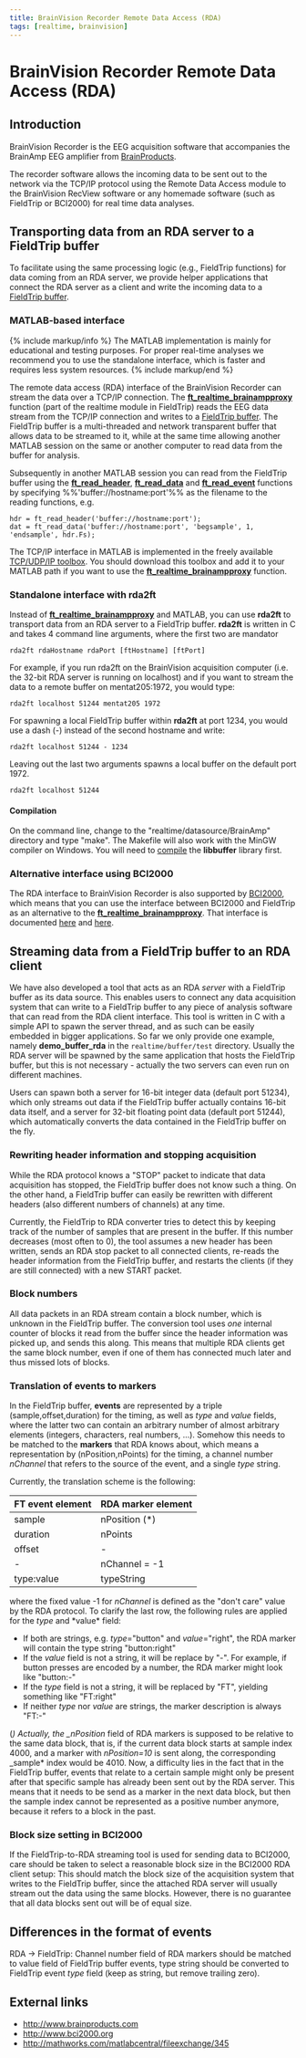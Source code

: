 ```yaml
---
title: BrainVision Recorder Remote Data Access (RDA)
tags: [realtime, brainvision]
---
```


# BrainVision Recorder Remote Data Access (RDA)

## Introduction

BrainVision Recorder is the EEG acquisition software that accompanies the BrainAmp EEG amplifier from [BrainProducts](http://www.brainproducts.com/).

The recorder software allows the incoming data to be sent out to the network via the TCP/IP protocol using the Remote Data Access module to the BrainVision RecView software or any homemade software (such as FieldTrip or BCI2000) for real time data analyses.

## Transporting data from an RDA server to a FieldTrip buffer

To facilitate using the same processing logic (e.g., FieldTrip functions) for data coming from an RDA server, we provide helper applications that connect the RDA server as a client and write the incoming data to a [FieldTrip buffer](/development/realtime/buffer).

### MATLAB-based interface

{% include markup/info %}
The MATLAB implementation is mainly for educational and testing purposes. For proper real-time analyses we recommend you to use the standalone interface, which is faster and requires less system resources.
{% include markup/end %}

The remote data access (RDA) interface of the BrainVision Recorder can stream the data over a TCP/IP connection. The **[ft_realtime_brainampproxy](https://github.com/fieldtrip/fieldtrip/blob/release/realtime/example/ft_realtime_brainampproxy.m)** function (part of the realtime module in FieldTrip) reads the EEG data stream from the TCP/IP connection and writes to a [FieldTrip buffer](/development/realtime). The FieldTrip buffer is a multi-threaded and network transparent buffer that allows data to be streamed to it, while at the same time allowing another MATLAB session on the same or another computer to read data from the buffer for analysis.

Subsequently in another MATLAB session you can read from the FieldTrip buffer using the **[ft_read_header](https://github.com/fieldtrip/fieldtrip/blob/release/fileio/ft_read_header.m)**, **[ft_read_data](https://github.com/fieldtrip/fieldtrip/blob/release/fileio/ft_read_data.m)** and **[ft_read_event](https://github.com/fieldtrip/fieldtrip/blob/release/fileio/ft_read_event.m)** functions by specifying %%'buffer://hostname:port'%% as the filename to the reading functions, e.g.

    hdr = ft_read_header('buffer://hostname:port');
    dat = ft_read_data('buffer://hostname:port', 'begsample', 1, 'endsample', hdr.Fs);

The TCP/IP interface in MATLAB is implemented in the freely available [TCP/UDP/IP toolbox](http://mathworks.com/matlabcentral/fileexchange/345). You should download this toolbox and add it to your MATLAB path if you want to use the **[ft_realtime_brainampproxy](https://github.com/fieldtrip/fieldtrip/blob/release/realtime/example/ft_realtime_brainampproxy.m)** function.

### Standalone interface with rda2ft

Instead of **[ft_realtime_brainampproxy](https://github.com/fieldtrip/fieldtrip/blob/release/realtime/example/ft_realtime_brainampproxy.m)** and MATLAB, you can use **rda2ft** to transport data from an RDA server to a FieldTrip buffer. **rda2ft** is written in C and takes 4 command line arguments, where the first two are mandator

    rda2ft rdaHostname rdaPort [ftHostname] [ftPort]

For example, if you run rda2ft on the BrainVision acquisition computer (i.e. the 32-bit RDA server is running on localhost) and if you want to stream the data to a remote buffer on mentat205:1972, you would type:

    rda2ft localhost 51244 mentat205 1972

For spawning a local FieldTrip buffer within **rda2ft** at port 1234, you would use a dash (-) instead of the second hostname and write:

    rda2ft localhost 51244 - 1234

Leaving out the last two arguments spawns a local buffer on the default port 1972.

    rda2ft localhost 51244

#### Compilation

On the command line, change to the "realtime/datasource/BrainAmp" directory and type "make". The Makefile will also work with the MinGW compiler on Windows. You will need to [compile](/development/realtime/reference_implementation#compiling_the_code) the **libbuffer** library first.

### Alternative interface using BCI2000

The RDA interface to BrainVision Recorder is also supported by [BCI2000](http://www.bci2000.org), which means that you can use the interface between BCI2000 and FieldTrip as an alternative to the **[ft_realtime_brainampproxy](https://github.com/fieldtrip/fieldtrip/blob/release/realtime/example/ft_realtime_brainampproxy.m)**. That interface is documented [here](/development/realtime/bci2000) and [here](http://www.bci2000.org/wiki/index.php/Contributions:FieldTripBuffer).

## Streaming data from a FieldTrip buffer to an RDA client

We have also developed a tool that acts as an RDA _server_ with a FieldTrip buffer as its data source. This enables users to connect any data acquisition system that can write to a FieldTrip buffer to any piece of analysis software that can read from the RDA client interface. This tool is written in C with a simple API to spawn the server thread, and as such can be easily embedded in bigger applications. So far we only provide one example, namely **demo_buffer_rda** in the `realtime/buffer/test` directory. Usually the RDA server will be spawned by the same application that hosts the FieldTrip buffer, but this is not necessary - actually the two servers can even run on different machines.

Users can spawn both a server for 16-bit integer data (default port 51234), which only streams out data if the FieldTrip buffer actually contains 16-bit data itself, and a server for 32-bit floating point data (default port 51244), which automatically converts the data contained in the FieldTrip buffer on the fly.

### Rewriting header information and stopping acquisition

While the RDA protocol knows a "STOP" packet to indicate that data acquisition has stopped, the FieldTrip buffer does not know such a thing. On the other hand, a FieldTrip buffer can easily be rewritten with different headers (also different numbers of channels) at any time.

Currently, the FieldTrip to RDA converter tries to detect this by keeping track of the number of samples that are present in the buffer. If this number decreases (most often to 0), the tool assumes a new header has been written, sends an RDA stop packet to all connected clients, re-reads the header information from the FieldTrip buffer, and restarts the clients (if they are still connected) with a new START packet.

### Block numbers

All data packets in an RDA stream contain a block number, which is unknown in the FieldTrip buffer. The conversion tool uses _one_ internal counter of blocks it read from the buffer since the header information was picked up, and sends this along. This means that multiple RDA clients get the same block number, even if one of them has connected much later and thus missed lots of blocks.

### Translation of events to markers

In the FieldTrip buffer, **events** are represented by a triple (sample,offset,duration) for the timing, as well as _type_ and _value_ fields, where the latter two can contain an arbitrary number of almost arbitrary elements (integers, characters, real numbers, ...). Somehow this needs to be matched to the **markers** that RDA knows about, which means a representation by (nPosition,nPoints) for the timing, a channel number _nChannel_ that refers to the source of the event, and a single _type_ string.

Currently, the translation scheme is the following:

| FT event element | RDA marker element |
| ---------------- | ------------------ |
| sample           | nPosition (\*)     |
| duration         | nPoints            |
| offset           | -                  |
| -                | nChannel = -1      |
| type:value       | typeString         |

where the fixed value -1 for _nChannel_ is defined as the "don't care" value by the RDA protocol.
To clarify the last row, the following rules are applied for the _type_ and \*value\* field:

- If both are strings, e.g. _type_="button" and _value_="right", the RDA marker will contain the type string "button:right"
- If the _value_ field is not a string, it will be replace by "-". For example, if button presses are encoded by a number, the RDA marker might look like "button:-"
- If the _type_ field is not a string, it will be replaced by "FT", yielding something like "FT:right"
- If neither _type_ nor _value_ are strings, the marker description is always "FT:-"

(_) Actually, the \_nPosition_ field of RDA markers is supposed to be relative to the same data block, that is, if the current data block starts at sample index 4000, and a marker with _nPosition=10_ is sent along, the corresponding \_sample\* index would be 4010. Now, a difficulty lies in the fact that in the FieldTrip buffer, events that relate to a certain sample might only be present after that specific sample has already been sent out by the RDA server. This means that it needs to be send as a marker in the next data block, but then the sample index cannot be represented as a positive number anymore, because it refers to a block in the past.

### Block size setting in BCI2000

If the FieldTrip-to-RDA streaming tool is used for sending data to BCI2000, care should be taken to select a reasonable block size in the BCI2000 RDA client setup: This should match the block size of the acquisition system that writes to the FieldTrip buffer, since the attached RDA server will usually stream out the data using the same blocks. However, there is no guarantee that all data blocks sent out will be of equal size.

## Differences in the format of events

RDA -> FieldTrip: Channel number field of RDA markers should be matched to value field of FieldTrip buffer events, type string should be converted to FieldTrip event _type_ field (keep as string, but remove trailing zero).

## External links

- <http://www.brainproducts.com>
- <http://www.bci2000.org>
- <http://mathworks.com/matlabcentral/fileexchange/345>
